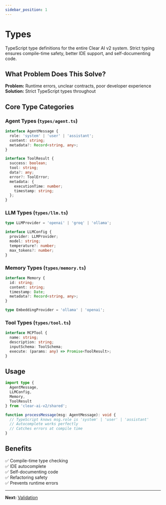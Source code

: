```yaml
---
sidebar_position: 1
---
```


# Types

TypeScript type definitions for the entire Clear AI v2 system. Strict typing ensures compile-time safety, better IDE support, and self-documenting code.

## What Problem Does This Solve?

**Problem:** Runtime errors, unclear contracts, poor developer experience
**Solution:** Strict TypeScript types throughout

## Core Type Categories

### Agent Types (`types/agent.ts`)

```typescript
interface AgentMessage {
  role: 'system' | 'user' | 'assistant';
  content: string;
  metadata?: Record<string, any>;
}

interface ToolResult {
  success: boolean;
  tool: string;
  data?: any;
  error?: ToolError;
  metadata: {
    executionTime: number;
    timestamp: string;
  };
}
```

### LLM Types (`types/llm.ts`)

```typescript
type LLMProvider = 'openai' | 'groq' | 'ollama';

interface LLMConfig {
  provider: LLMProvider;
  model: string;
  temperature?: number;
  max_tokens?: number;
}
```

### Memory Types (`types/memory.ts`)

```typescript
interface Memory {
  id: string;
  content: string;
  timestamp: Date;
  metadata?: Record<string, any>;
}

type EmbeddingProvider = 'ollama' | 'openai';
```

### Tool Types (`types/tool.ts`)

```typescript
interface MCPTool {
  name: string;
  description: string;
  inputSchema: ToolSchema;
  execute: (params: any) => Promise<ToolResult>;
}
```

## Usage

```typescript
import type {
  AgentMessage,
  LLMConfig,
  Memory,
  ToolResult
} from 'clear-ai-v2/shared';

function processMessage(msg: AgentMessage): void {
  // TypeScript knows msg.role is 'system' | 'user' | 'assistant'
  // Autocomplete works perfectly
  // Catches errors at compile time
}
```

## Benefits

✅ Compile-time type checking  
✅ IDE autocomplete  
✅ Self-documenting code  
✅ Refactoring safety  
✅ Prevents runtime errors  

---

**Next:** [Validation](./validation.md)
